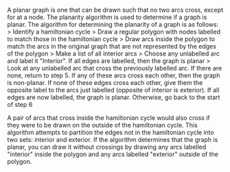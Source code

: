 A planar graph is one that can be drawn such that no two arcs cross, except for at a node. The planarity algorithm is used to determine if a graph is planar. The algorithm for determining the planarity of a graph is as follows:
\> Identify a hamiltonian cycle
\> Draw a regular polygon with nodes labelled to match those in the hamiltonian cycle
\> Draw arcs inside the polygon to match the arcs in the original graph that are not represented by the edges of the polygon
\> Make a list of all interior arcs
\> Choose any unlabelled arc and label it "Interior". If all edges are labelled, then the graph is planar
\> Look at any unlabelled arc that cross the previously labelled arc. If there are none, return to step 5. If any of these arcs cross each other, then the graph is non-planar. If none of these edges cross each other, give them the opposite label to the arcs just labelled (opposite of interior is exterior). If all edges are now labelled, the graph is planar. Otherwise, go back to the start of step 6

A pair of arcs that cross inside the hamiltonian cycle would also cross if they were to be drawn on the outside of the hamiltonian cycle. This algorithm attempts to partition the edges not in the hamiltonian cycle into two sets: interior and exterior. If the algorithm determines that the graph is planar, you can draw it without crossings by drawing any arcs labelled "interior" inside the polygon and any arcs labelled "exterior" outside of the polygon.

